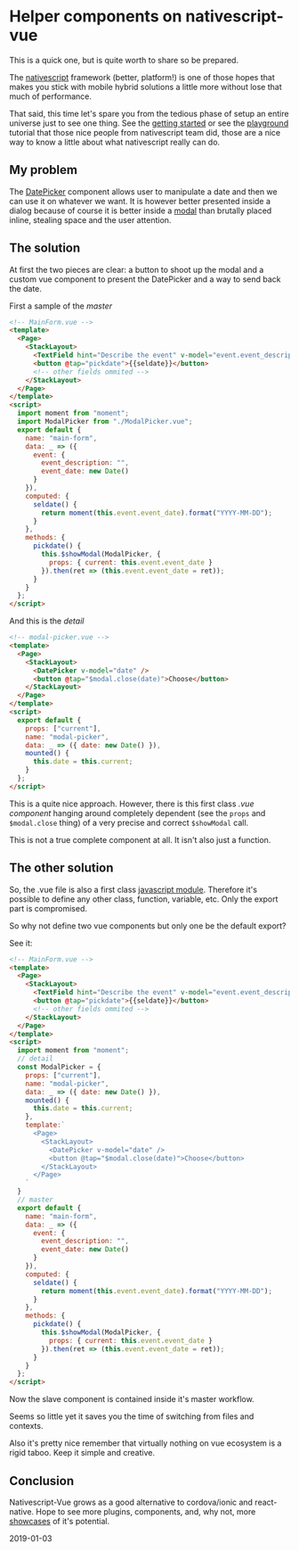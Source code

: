 # Helper components on nativescript-vue

This is a quick one, but is quite worth to share so be prepared.

The [nativescript](https://nativescript-vue.org/en/docs/introduction/)
framework (better, platform!) is one of those hopes that makes you stick with
mobile hybrid solutions a little more without lose that much of performance.

That said, this time let's spare you from the tedious phase of setup an entire
universe just to see one thing. See the
[getting started](https://nativescript-vue.org/en/docs/getting-started/installation/)
or see the [playground](https://nativescript-vue.org/en/docs/getting-started/playground-tutorial/)
tutorial that those nice people from nativescript team did, those are a nice
way to know a little about what nativescript really can do.

## My problem

The [DatePicker](https://nativescript-vue.org/en/docs/elements/components/date-picker/)
component allows user to manipulate a date and then we can use it on whatever
we want. It is however better presented inside a dialog because of course it is
better inside a [modal](https://nativescript-vue.org/en/docs/routing/manual-routing/#showmodal)
than brutally placed inline, stealing space and the user attention.

## The solution

At first the two pieces are clear: a button to shoot up the modal and a custom
vue component to present the DatePicker and a way to send back the date.

First a sample of the _master_

```html
<!-- MainForm.vue -->
<template>
  <Page>
    <StackLayout>
      <TextField hint="Describe the event" v-model="event.event_description" />
      <button @tap="pickdate">{{seldate}}</button>
      <!-- other fields ommited -->
    </StackLayout>
  </Page>
</template>
<script>
  import moment from "moment";
  import ModalPicker from "./ModalPicker.vue";
  export default {
    name: "main-form",
    data: _ => ({
      event: {
        event_description: "",
        event_date: new Date()
      }
    }),
    computed: {
      seldate() {
        return moment(this.event.event_date).format("YYYY-MM-DD");
      }
    },
    methods: {
      pickdate() {
        this.$showModal(ModalPicker, {
          props: { current: this.event.event_date }
        }).then(ret => (this.event.event_date = ret));
      }
    }
  };
</script>
```

And this is the _detail_

```html
<!-- modal-picker.vue -->
<template>
  <Page>
    <StackLayout>
      <DatePicker v-model="date" />
      <button @tap="$modal.close(date)">Choose</button>
    </StackLayout>
  </Page>
</template>
<script>
  export default {
    props: ["current"],
    name: "modal-picker",
    data: _ => ({ date: new Date() }),
    mounted() {
      this.date = this.current;
    }
  };
</script>
```

This is a quite nice approach. However, there is this first class
_.vue component_ hanging around completely dependent (see the `props` and
`$modal.close` thing) of a very precise and correct `$showModal` call.

This is not a true complete component at all. It isn't also just a function.

## The other solution

So, the .vue file is also a first class
[javascript module](https://developer.mozilla.org/en-US/docs/Web/JavaScript/Reference/Statements/export).
Therefore it's possible to define any other class, function, variable, etc.
Only the export part is compromised.

So why not define two vue components but only one be the default export?

See it:

```html
<!-- MainForm.vue -->
<template>
  <Page>
    <StackLayout>
      <TextField hint="Describe the event" v-model="event.event_description" />
      <button @tap="pickdate">{{seldate}}</button>
      <!-- other fields ommited -->
    </StackLayout>
  </Page>
</template>
<script>
  import moment from "moment";
  // detail
  const ModalPicker = {
    props: ["current"],
    name: "modal-picker",
    data: _ => ({ date: new Date() }),
    mounted() {
      this.date = this.current;
    },
    template:`
      <Page>
        <StackLayout>
          <DatePicker v-model="date" />
          <button @tap="$modal.close(date)">Choose</button>
        </StackLayout>
      </Page>
    `
  }
  // master
  export default {
    name: "main-form",
    data: _ => ({
      event: {
        event_description: "",
        event_date: new Date()
      }
    }),
    computed: {
      seldate() {
        return moment(this.event.event_date).format("YYYY-MM-DD");
      }
    },
    methods: {
      pickdate() {
        this.$showModal(ModalPicker, {
          props: { current: this.event.event_date }
        }).then(ret => (this.event.event_date = ret));
      }
    }
  };
</script>
```

Now the slave component is contained inside it's master workflow.

Seems so little yet it saves you the time of switching from files and contexts.

Also it's pretty nice remember that virtually nothing on vue ecosystem is a
rigid taboo. Keep it simple and creative.

## Conclusion

Nativescript-Vue grows as a good alternative to cordova/ionic and react-native.
Hope to see more plugins, components, and, why not, more
[showcases](https://market.nativescript.org/?tab=samples&framework=vue&category=all_samples)
of it's potential.

2019-01-03
